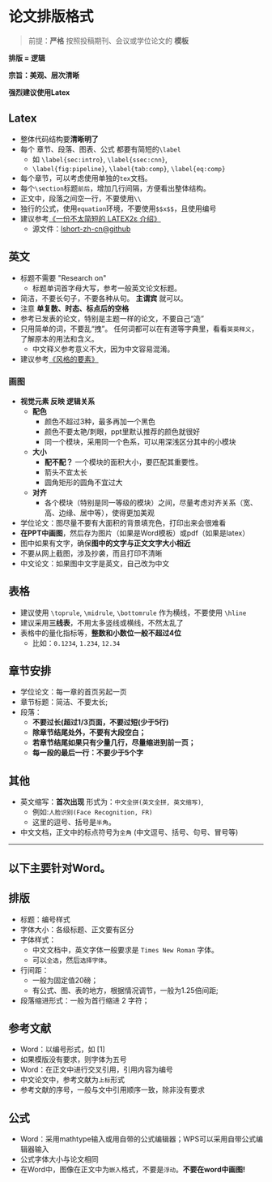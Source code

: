 # 论文排版格式
> 前提：**严格** 按照投稿期刊、会议或学位论文的 **模板**

**排版 = 逻辑**

**宗旨：美观、层次清晰**

**强烈建议使用Latex**

## Latex
- 整体代码结构要**清晰明了**
- 每个 章节、段落、图表、公式 都要有简短的`\label`
  - 如 `\label{sec:intro}`, `\label{ssec:cnn}`, 
  - `\label{fig:pipeline}`, `\label{tab:comp}`, `\label{eq:comp}`
- 每个章节，可以考虑使用单独的`tex`文档。
- 每个`\section`标题`前后`，增加几行间隔，方便看出整体结构。
- 正文中，段落之间空一行，不要使用`\\`
- 独行的公式，使用`equation`环境，不要使用`$$x$$`，且使用编号
- 建议参考[《一份不太简短的 LATEX2ε 介绍》](lshort-zh-cn.pdf)
  - 源文件：[lshort-zh-cn@github](https://github.com/CTeX-org/lshort-zh-cn)


## 英文
- 标题不需要 "Research on"
  - 标题单词首字母大写，参考一般英文论文标题。
- 简洁，不要长句子，不要各种从句。 **主谓宾** 就可以。
- 注意 **单复数、时态、标点后的空格**
- 参考已发表的论文，特别是主题一样的论文，不要自己“造”
- 只用简单的词，不要乱“拽”。 任何词都可以在有道等字典里，看看`英英释义`，了解原本的用法和含义。
  - 中文释义参考意义不大，因为中文容易混淆。
- 建议参考[《风格的要素》](EoS_4thEd.pdf)

### 画图
- **视觉元素 反映 逻辑关系**
  - **配色**
    - 颜色不超过3种，最多再加一个黑色
    - 颜色不要太艳/刺眼，ppt里默认推荐的颜色就很好
    - 同一个模块，采用同一个色系，可以用深浅区分其中的小模块
  - **大小**
    - **配不配？** 一个模块的面积大小，要匹配其重要性。
    - 箭头不宜太长
    - 圆角矩形的圆角不宜过大
  - **对齐**
    - 各个模块（特别是同一等级的模块）之间，尽量考虑对齐关系（宽、高、边缘、居中等），使得更加美观
- 学位论文：图尽量不要有大面积的背景填充色，打印出来会很难看
- **在PPT中画图**，然后存为图片（如果是Word模板）或pdf（如果是latex）
- 图中如果有文字，确保**图中的文字与正文文字大小相近**
- 不要从网上截图，涉及抄袭，而且打印不清晰
- 中文论文：如果图中文字是英文，自己改为中文

## 表格
- 建议使用 `\toprule`, `\midrule`, `\bottomrule` 作为横线，不要使用 `\hline`
- 建议采用**三线表**，不用太多竖线或横线，不然太乱了
- 表格中的量化指标等，**整数和小数位一般不超过4位**
  - 比如：`0.1234`, `1.234`, `12.34`



## 章节安排
- 学位论文：每一章的首页另起一页
- 章节标题：简洁、不要太长;
- 段落：
  - **不要过长(超过1/3页面，不要过短(少于5行)**
  - **除章节结尾处外，不要有大段空白；**
  - **若章节结尾如果只有少量几行，尽量缩进到前一页；**
  - **每一段的最后一行：不要少于5个字**

## 其他
- 英文缩写：**首次出现** 形式为：`中文全拼(英文全拼, 英文缩写)`,
  - 例如:`人脸识别(Face Recognition, FR)`
  - 这里的逗号、括号是`半角`。
- 中文文档，正文中的标点符号为`全角` (中文逗号、括号、句号、冒号等)

----------
以下主要针对Word。
----------

## 排版
- 标题：编号样式
- 字体大小：各级标题、正文要有区分
- 字体样式：
  - 中文文档中，英文字体一般要求是 `Times New Roman` 字体。
  - 可以`全选`，然后`选择字体`。
- 行间距：
  - 一般为固定值20磅；
  - 有公式、图、表的地方，根据情况调节，一般为1.25倍间距;
- 段落缩进形式：一般为首行缩进 2 字符；

## 参考文献
- Word：以编号形式，如 [1]
- 如果模版没有要求，则字体为五号
- Word：在正文中进行交叉引用，引用内容为编号
- 中文论文中，参考文献为`上标`形式
- 参考文献的序号，一般与文中引用顺序一致，除非没有要求

## 公式
- Word：采用mathtype输入或用自带的公式编辑器；WPS可以采用自带公式编辑器输入
- 公式字体大小与论文相同
- 在Word中，图像在正文中为`嵌入`格式，不要是`浮动`。**不要在word中画图!**
